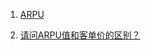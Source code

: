 1. [ARPU](https://wiki.mbalib.com/wiki/ARPU%E5%80%BC)

2. [请问ARPU值和客单价的区别？](https://www.zhihu.com/question/47949522)
